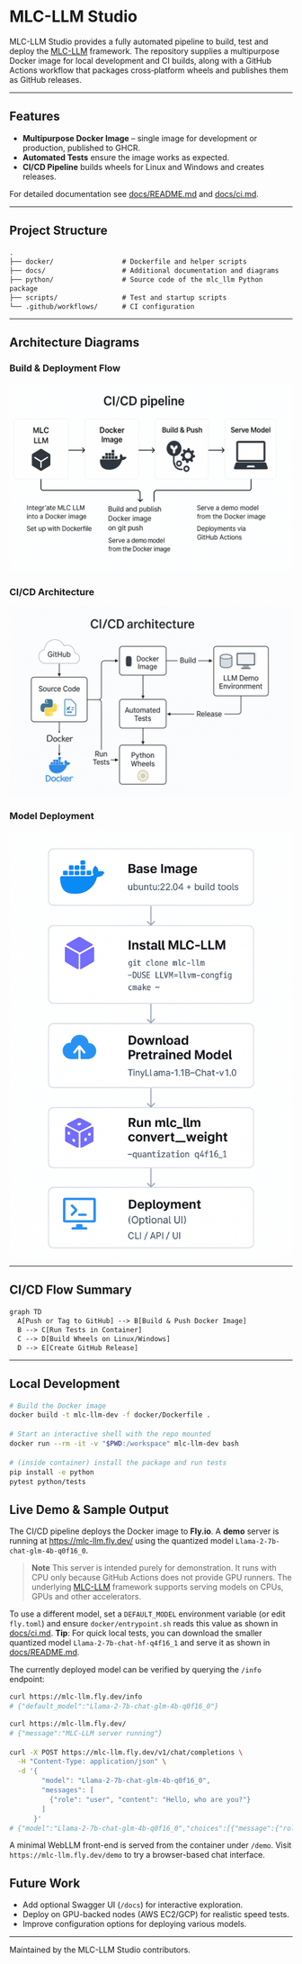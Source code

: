 # MLC-LLM Studio

MLC-LLM Studio provides a fully automated pipeline to build, test and deploy the [MLC-LLM](https://llm.mlc.ai/) framework. The repository supplies a multipurpose Docker image for local development and CI builds, along with a GitHub Actions workflow that packages cross‑platform wheels and publishes them as GitHub releases.

---

## Features

- **Multipurpose Docker Image** – single image for development or production, published to GHCR.
- **Automated Tests** ensure the image works as expected.
- **CI/CD Pipeline** builds wheels for Linux and Windows and creates releases.

For detailed documentation see [docs/README.md](docs/README.md) and [docs/ci.md](docs/ci.md).

---

## Project Structure

```text
.
├── docker/                 # Dockerfile and helper scripts
├── docs/                   # Additional documentation and diagrams
├── python/                 # Source code of the mlc_llm Python package
├── scripts/                # Test and startup scripts
└── .github/workflows/      # CI configuration
```

---

## Architecture Diagrams

### Build & Deployment Flow

![Build & Deployment Flow](docs/assets/CI_CD%20Pipeline%20for%20Docker%20Deployment.png)

### CI/CD Architecture

![CI/CD Architecture](docs/assets/MLC-LLM%20CI_CD%20Architecture%20Flowchart.png)

### Model Deployment

![Model Deployment](docs/assets/Model%20Deployment%20Process.png)

---

## CI/CD Flow Summary

```mermaid
graph TD
  A[Push or Tag to GitHub] --> B[Build & Push Docker Image]
  B --> C[Run Tests in Container]
  C --> D[Build Wheels on Linux/Windows]
  D --> E[Create GitHub Release]
```

---

## Local Development

```bash
# Build the Docker image
docker build -t mlc-llm-dev -f docker/Dockerfile .

# Start an interactive shell with the repo mounted
docker run --rm -it -v "$PWD:/workspace" mlc-llm-dev bash

# (inside container) install the package and run tests
pip install -e python
pytest python/tests
```

## Live Demo & Sample Output

The CI/CD pipeline deploys the Docker image to **Fly.io**. A **demo** server is
running at <https://mlc-llm.fly.dev/> using the quantized model
`Llama-2-7b-chat-glm-4b-q0f16_0`.

> **Note**
> This server is intended purely for demonstration. It runs with CPU only
> because GitHub Actions does not provide GPU runners. The underlying
> [MLC-LLM](https://llm.mlc.ai/) framework supports serving models on CPUs,
> GPUs and other accelerators.

To use a different model, set a `DEFAULT_MODEL` environment variable (or edit
`fly.toml`) and ensure `docker/entrypoint.sh` reads this value as shown in
[docs/ci.md](docs/ci.md#5-replacing-models).
**Tip**: For quick local tests, you can download the smaller quantized model `Llama-2-7b-chat-hf-q4f16_1` and serve it as shown in [docs/README.md](docs/README.md#local-development-instructions).


The currently deployed model can be verified by querying the `/info` endpoint:

```bash
curl https://mlc-llm.fly.dev/info
# {"default_model":"Llama-2-7b-chat-glm-4b-q0f16_0"}
```

```bash
curl https://mlc-llm.fly.dev/
# {"message":"MLC-LLM server running"}

curl -X POST https://mlc-llm.fly.dev/v1/chat/completions \
  -H "Content-Type: application/json" \
  -d '{
        "model": "Llama-2-7b-chat-glm-4b-q0f16_0",
        "messages": [
          {"role": "user", "content": "Hello, who are you?"}
        ]
      }'
# {"model":"Llama-2-7b-chat-glm-4b-q0f16_0","choices":[{"message":{"role":"assistant","content":"Hello! I am a test model response."}}]}
```

A minimal WebLLM front-end is served from the container under `/demo`. Visit
`https://mlc-llm.fly.dev/demo` to try a browser-based chat interface.

## Future Work

- Add optional Swagger UI (`/docs`) for interactive exploration.
- Deploy on GPU-backed nodes (AWS EC2/GCP) for realistic speed tests.
- Improve configuration options for deploying various models.

---

Maintained by the MLC-LLM Studio contributors.

